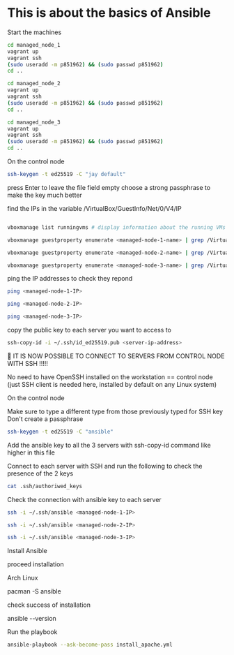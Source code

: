 # This is about the basics of Ansible




Start the machines

```bash
cd managed_node_1
vagrant up
vagrant ssh
(sudo useradd -m p851962) && (sudo passwd p851962)
cd ..

cd managed_node_2
vagrant up
vagrant ssh
(sudo useradd -m p851962) && (sudo passwd p851962)
cd ..

cd managed_node_3
vagrant up
vagrant ssh
(sudo useradd -m p851962) && (sudo passwd p851962)
cd ..
```


On the control node

```bash
ssh-keygen -t ed25519 -C "jay default"
```
press Enter to leave the file field empty
choose a strong passphrase to make the key much better


find the IPs in the variable /VirtualBox/GuestInfo/Net/0/V4/IP

```bash

vboxmanage list runningvms # display information about the running VMs

vboxmanage guestproperty enumerate <managed-node-1-name> | grep /VirtualBox/GuestInfo/Net/1/V4/IP

vboxmanage guestproperty enumerate <managed-node-2-name> | grep /VirtualBox/GuestInfo/Net/1/V4/IP

vboxmanage guestproperty enumerate <managed-node-3-name> | grep /VirtualBox/GuestInfo/Net/1/V4/IP


```

ping the IP addresses to check they repond

```bash
ping <managed-node-1-IP>

ping <managed-node-2-IP>

ping <managed-node-3-IP>
```


copy the public key to each server you want to access to
```bash
ssh-copy-id -i ~/.ssh/id_ed25519.pub <server-ip-address>
```

🥳 IT IS NOW POSSIBLE TO CONNECT TO SERVERS FROM CONTROL NODE WITH SSH !!!!!

No need to have OpenSSH installed on the workstation == control node (just SSH client is needed here, installed by default on any Linux system)





On the control node

Make sure to type a different type from those previously typed for SSH key
Don't create a passphrase
```bash
ssh-keygen -t ed25519 -C "ansible"
```

Add the ansible key to all the 3 servers with ssh-copy-id command like higher in this file


Connect to each server with SSH and run the following to check the presence of the 2 keys
```bash
cat .ssh/authoriwed_keys
```

Check the connection with ansible key to each server
```bash
ssh -i ~/.ssh/ansible <managed-node-1-IP>
```
```bash
ssh -i ~/.ssh/ansible <managed-node-2-IP>
```
```bash
ssh -i ~/.ssh/ansible <managed-node-3-IP>
```

Install Ansible

proceed installation

Arch Linux

pacman -S ansible

check success of installation

ansible --version

Run the playbook
```bash
ansible-playbook --ask-become-pass install_apache.yml
```


